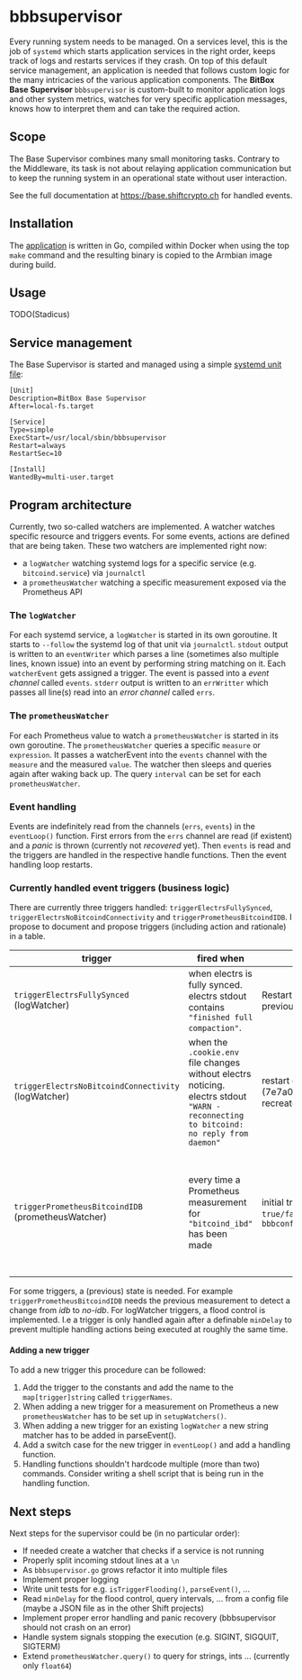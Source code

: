 # bbbsupervisor

Every running system needs to be managed.
On a services level, this is the job of `systemd` which starts application services in the right order, keeps track of logs and restarts services if they crash.
On top of this default service management, an application is needed that follows custom logic for the many intricacies of the various application components.
The **BitBox Base Supervisor** `bbbsupervisor` is custom-built to monitor application logs and other system metrics, watches for very specific application messages, knows how to interpret them and can take the required action.

## Scope

The Base Supervisor combines many small monitoring tasks. Contrary to the Middleware, its task is not about relaying application communication but to keep the running system in an operational state without user interaction.

See the full documentation at <https://base.shiftcrypto.ch> for handled events.

## Installation

The [application](bbbsupervisor.go) is written in Go, compiled within Docker when using the top `make` command and the resulting binary is copied to the Armbian image during build.

## Usage

TODO(Stadicus)

## Service management

The Base Supervisor is started and managed using a simple [systemd unit file](bbbsupervisor.service):

```console
[Unit]
Description=BitBox Base Supervisor
After=local-fs.target

[Service]
Type=simple
ExecStart=/usr/local/sbin/bbbsupervisor
Restart=always
RestartSec=10

[Install]
WantedBy=multi-user.target
```

## Program architecture

Currently, two so-called watchers are implemented. A watcher watches specific resource and triggers events. For some events, actions are defined that are being taken. These two watchers are implemented right now:

- a `logWatcher` watching systemd logs for a specific service (e.g. `bitcoind.service`) via `journalctl`
- a `prometheusWatcher` watching a specific measurement exposed via the Prometheus API

### The `logWatcher`

For each systemd service, a `logWatcher` is started in its own goroutine. It starts to `--follow` the systemd log of that unit via `journalctl`. `stdout` output is written to an `eventWriter` which parses a line (sometimes also multiple lines, known issue) into an event by performing string matching on it. Each `watcherEvent` gets assigned a trigger. The event is passed into a _event channel_ called `events`. `stderr` output is written to an `errWritter` which passes all line(s) read into an _error channel_ called `errs`.

### The `prometheusWatcher`

For each Prometheus value to watch a `prometheusWatcher` is started in its own goroutine. The `prometheusWatcher` queries a specific `measure` or `expression`. It passes a watcherEvent into the `events` channel with the `measure` and the measured `value`. The watcher then sleeps and queries again after waking back up. The query `interval` can be set for each `prometheusWatcher`.

### Event handling

Events are indefinitely read from the channels (`errs`, `events`) in the `eventLoop()` function. First errors from the `errs` channel are read (if existent) and a _panic_ is thrown (currently not _recovered_ yet). Then `events` is read and the triggers are handled in the respective handle functions. Then the event handling loop restarts.

### Currently handled event triggers (business logic)

There are currently three triggers handled: `triggerElectrsFullySynced`, `triggerElectrsNoBitcoindConnectivity` and `triggerPrometheusBitcoindIDB`. I propose to document and propose triggers (including action and rationale) in a table.

| trigger | fired when | action performed | rationale |
| ---  | --- | --- | --- |
| `triggerElectrsFullySynced` (logWatcher) | when electrs is fully synced. electrs stdout contains `"finished full compaction"`. | Restart electrs. (this is not tested, just taken from previous versions) | Maybe Stadicus knows? |
| `triggerElectrsNoBitcoindConnectivity` (logWatcher) | when the `.cookie.env` file changes without electrs noticing. electrs stdout `"WARN - reconnecting to bitcoind: no reply from daemon"` | restart electrs which, via script (7e7a09c5907a68783971a03e52d866b738f75462) recreates the cookie file| electrs sometime gets out of sync with the bitcoind .cookie file |
| `triggerPrometheusBitcoindIDB` (prometheusWatcher) | every time a Prometheus measurement for `"bitcoind_ibd"` has been made | initial trigger: run `bbbconfig.sh set bitcoin_idb true/false`. not changed: nothing, changed: run `bbbconfig.sh set bitcoin_idb true/false` | Setting e.g. a different db_cache and stop lightningd and electrs on initial block download |

For some triggers, a (previous) state is needed. For example `triggerPrometheusBitcoindIDB` needs the previous measurement to detect a change from _idb_ to _no-idb_. For logWatcher triggers, a flood control is implemented. I.e a trigger is only handled again after a definable `minDelay` to prevent multiple handling actions being executed at roughly the same time.

#### Adding a new trigger

To add a new trigger this procedure can be followed:

1. Add the trigger to the constants and add the name to the `map[trigger]string` called `triggerNames`.
2. When adding a new trigger for a measurement on Prometheus a new `prometheusWatcher` has to be set up in `setupWatchers()`.
3. When adding a new trigger for an existing `logWatcher` a new string matcher has to be added in parseEvent().
4. Add a switch case for the new trigger in `eventLoop()` and add a handling function.
5. Handling functions shouldn't hardcode multiple (more than two) commands. Consider writing a shell script that is being run in the handling function.

## Next steps

Next steps for the supervisor could be (in no particular order):

- If needed create a watcher that checks if a service is not running
- Properly split incoming stdout lines at a `\n`
- As `bbbsupervisor.go` grows refactor it into multiple files
- Implement proper logging
- Write unit tests for e.g. `isTriggerFlooding()`, `parseEvent()`, ...
- Read `minDelay` for the flood control, query intervals, ... from a config file (maybe a JSON file as in the other Shift projects)
- Implement proper error handling and panic recovery (bbbsupervisor should not crash on an error)
- Handle system signals stopping the execution (e.g. SIGINT, SIGQUIT, SIGTERM)
- Extend `prometheusWatcher.query()` to query for strings, ints ... (currently only `float64`)
